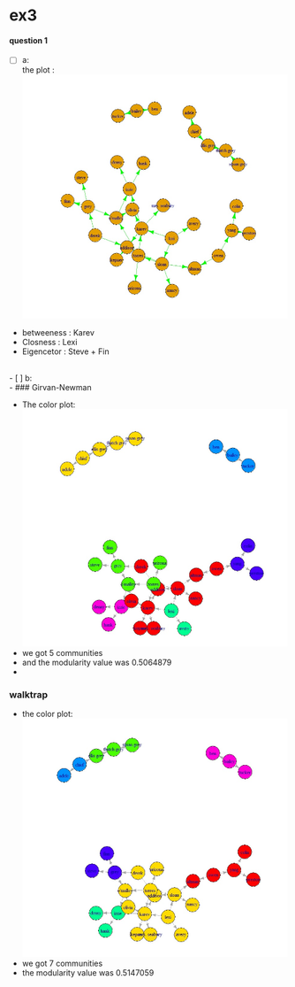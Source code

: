 # ex3
#### question 1
- [ ] a: <br>
the plot :<br>
![alt tag](EX3.jpg)<br>
- betweeness :  Karev<br>
- Closness : Lexi<br>
- Eigencetor : Steve + Fin<br>
<br>
- [ ] b:<br>
- 
### Girvan-Newman<br>

- The color plot:<br>
![alt tag](3.jpg)<br>
- we got 5 communities
- and the modularity value was 0.5064879<br>
- 
### walktrap<br>

- the color plot:<br>
![alt tag](4.jpg)<br>
- we got 7 communities
- the modularity value was 0.5147059<br>
